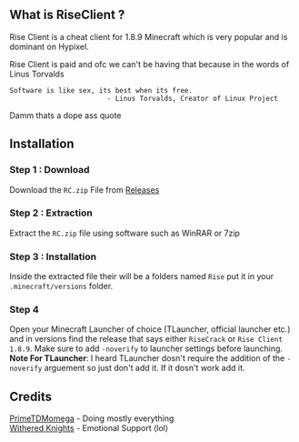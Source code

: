 ## What is RiseClient ?
Rise Client is a cheat client for 1.8.9 Minecraft which is very popular and is dominant on Hypixel.

Rise Client is paid and ofc we can't be having that because in the words of Linus Torvalds
```
Software is like sex, its best when its free.
                        - Linus Torvalds, Creator of Linux Project
```
Damm thats a dope ass quote

## Installation 

### Step 1 : Download
 Download the `RC.zip` File from [Releases](https://github.com/WitheredKnights/riseCrack/releases/tag/1.0.0)
 ### Step 2 : Extraction
 Extract the `RC.zip` file using software such as WinRAR or 7zip
 ### Step 3 : Installation
 Inside the extracted file their will be a folders named `Rise` put it in your `.minecraft/versions` folder.
 ### Step 4
 Open your Minecraft Launcher of choice (TLauncher, official launcher etc.) and in versions find the release that says either `RiseCrack` or `Rise Client 1.8.9`. Make sure to add `-noverify` to launcher settings before launching.
<br>
**Note For TLauncher**: I heard TLauncher dosn't require the addition of the `-noverify` arguement so just don't add it. If it dosn't work add it.


## Credits
[PrimeTDMomega](https://github.com/PrimeTDMomega/) - Doing mostly everything
<br>
[Withered Knights](https://dsc.gg/witheredknights) - Emotional Support (lol)
